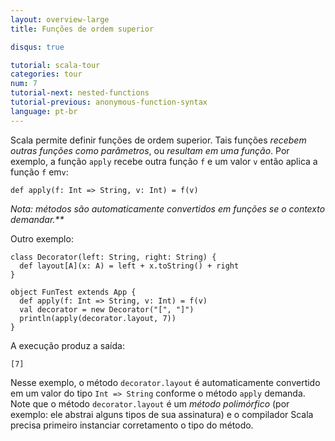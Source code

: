 ```yaml
---
layout: overview-large
title: Funções de ordem superior

disqus: true

tutorial: scala-tour
categories: tour
num: 7
tutorial-next: nested-functions
tutorial-previous: anonymous-function-syntax
language: pt-br
---
```


Scala permite definir funções de ordem superior. Tais funções _recebem outras funções como parâmetros_, ou _resultam em uma função_. Por exemplo, a função `apply` recebe outra função `f` e um valor `v` então aplica a função `f` em`v`:

```tut
def apply(f: Int => String, v: Int) = f(v)
```

_Nota: métodos são automaticamente convertidos em funções se o contexto demandar.**_

Outro exemplo:
 
```tut
class Decorator(left: String, right: String) {
  def layout[A](x: A) = left + x.toString() + right
}

object FunTest extends App {
  def apply(f: Int => String, v: Int) = f(v)
  val decorator = new Decorator("[", "]")
  println(apply(decorator.layout, 7))
}
```
 
A execução produz a saída:

```
[7]
```

Nesse exemplo, o método `decorator.layout` é automaticamente convertido em um valor do tipo `Int => String` conforme o método `apply` demanda. Note que o método `decorator.layout` é um _método polimórfico_ (por exemplo: ele abstrai alguns tipos de sua assinatura) e o compilador Scala precisa primeiro instanciar corretamento o tipo do método.
